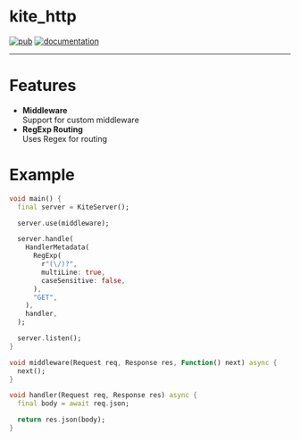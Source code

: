 # kite_http

[![pub](https://img.shields.io/pub/v/kite_http.svg)](https://pub.dartlang.org/packages/kite_http)
[![documentation](https://img.shields.io/badge/Documentation-kite.http-green.svg)](https://www.dartdocs.org/documentation/kite.http/latest/)

<hr/>

# Features

- **Middleware** <br>
  Support for custom middleware
- **RegExp Routing** <br>
  Uses Regex for routing

# Example

```dart
void main() {
  final server = KiteServer();

  server.use(middleware);

  server.handle(
    HandlerMetadata(
      RegExp(
        r"(\/)?",
        multiLine: true,
        caseSensitive: false,
      ),
      "GET",
    ),
    handler,
  );

  server.listen();
}

void middleware(Request req, Response res, Function() next) async {
  next();
}

void handler(Request req, Response res) async {
  final body = await req.json;

  return res.json(body);
}

```